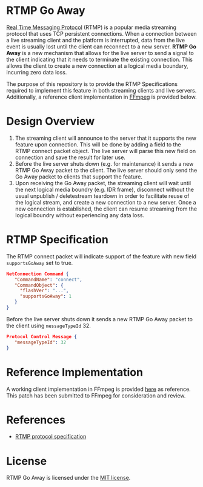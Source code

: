 # RTMP Go Away

[Real Time Messaging Protocol](https://www.adobe.com/content/dam/acom/en/devnet/rtmp/pdf/rtmp_specification_1.0.pdf) (RTMP) is a popular media streaming protocol that uses TCP persistent connections. When a connection between a live streaming client and the platform is interrupted, data from the live event is usually lost until the client can reconnect to a new server. **RTMP Go Away** is a new mechanism that allows for the live server to send a signal to the client indicating that it needs to terminate the existing connection. This allows the client to create a new connection at a logical media boundary, incurring zero data loss.

The purpose of this repository is to provide the RTMP Specifications required to implement this feature in both streaming clients and live servers. Additionally, a reference client implementation in [FFmpeg](https://www.ffmpeg.org/) is provided below.

# Design Overview

1. The streaming client will announce to the server that it supports the new feature upon connection. This will be done by adding a field to the RTMP connect packet object. The live server will parse this new field on connection and save the result for later use.
2. Before the live server shuts down (e.g. for maintenance) it sends a new RTMP Go Away packet to the client. The live server should only send the Go Away packet to clients that support the feature.
3. Upon receiving the Go Away packet, the streaming client will wait until the next logical media boundry (e.g. IDR frame), disconnect without the usual unpublish / deletestream teardown in order to facilitate reuse of the logical stream, and create a new connection to a new server. Once a new connection is established, the client can resume streaming from the logical boundry without experiencing any data loss.

# RTMP Specification

The RTMP connect packet will indicate support of the feature with new field `supportsGoAway` set to true.

```json
NetConnection Command {
   "CommandName": "connect",
   "CommandObject": {
     "flashVer": "...",
     "supportsGoAway": 1
   }
}
```

Before the live server shuts down it sends a new RTMP Go Away packet to the client using `messageTypeId` 32.

```json
Protocol Control Message {
   "messageTypeId": 32
}
```

# Reference Implementation

A working client implementation in FFmpeg is provided [here](https://patchwork.ffmpeg.org/project/ffmpeg/patch/20210926205201.1163-1-jordi.cenzano@gmail.com/) as reference. This patch has been submitted to FFmpeg for consideration and review.

# References
- [RTMP protocol specification](https://www.adobe.com/content/dam/acom/en/devnet/rtmp/pdf/rtmp_specification_1.0.pdf)

# License

RTMP Go Away is licensed under the [MIT license](LICENSE).

